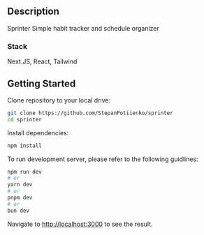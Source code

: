 ## Description
Sprinter
Simple habit tracker and schedule organizer

### Stack
Next.JS, React, Tailwind

## Getting Started

Clone repository to your local drive:
```bash
git clone https://github.com/StepanPotiienko/sprinter
cd sprinter
```

Install dependencies:
```bash
npm install
```

To run development server, please refer to the following guidlines:

```bash
npm run dev
# or
yarn dev
# or
pnpm dev
# or
bun dev
```

Navigate to [http://localhost:3000](http://localhost:3000) to see the result.
